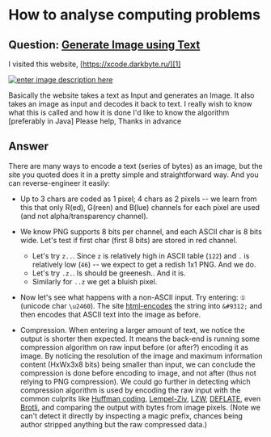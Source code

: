 # How to analyse computing problems

## Question: [Generate Image using Text](https://stackoverflow.com/questions/44088393/generate-image-using-text/)

I visited this website,
[https://xcode.darkbyte.ru/][1]

[![enter image description here][2]][2]

Basically the website takes a text as Input and generates an Image.
It also takes an image as input and decodes it back to text.
I really wish to know what this is called and how it is done
I'd like to know the algorithm [preferably in Java]
Please help, Thanks in advance

  [1]: https://xcode.darkbyte.ru/
  [2]: https://i.stack.imgur.com/8AVmx.png

## Answer

There are many ways to encode a text (series of bytes) as an image, but the site you quoted does it in a pretty simple and straightforward way. And you can reverse-engineer it easily:

 - Up to 3 chars are coded as 1 pixel; 4 chars as 2 pixels -- we learn from this that only R(ed), G(reen) and B(lue) channels for each pixel are used (and not alpha/transparency channel).

 - We know PNG supports 8 bits per channel, and each ASCII char is 8 bits wide. Let's test if first char (first 8 bits) are stored in red channel.
   - Let's try `z..`. Since `z` is relatively high in ASCII table (`122`) and `.` is relatively low (`46`) -- we expect to get a redish 1x1 PNG. And we do.
   - Let's try `.z.`. Is should be greenesh.. And it is.
   - Similarly for `..z` we get a bluish pixel.

 - Now let's see what happens with a non-ASCII input. Try entering: `①` (unicode char `\u2460`). The site [html-encodes][1] the string into `&#9312;` and then encodes that ASCII text into the image as before.

 - Compression. When entering a larger amount of text, we notice the output is shorter then expected. It means the back-end is running some compression algorithm on raw input before (or after?) encoding it as image. By noticing the resolution of the image and maximum information content (HxWx3x8 bits) being smaller than input, we can conclude the compression is done before encoding to image, and not after (thus not relying to PNG compression). We could go further in detecting which compression algorithm is used by encoding the raw input with the common culprits like [Huffman coding](https://en.wikipedia.org/wiki/Huffman_coding), [Lempel-Ziv](https://en.wikipedia.org/wiki/LZ77_and_LZ78), [LZW](https://en.wikipedia.org/wiki/Lempel%E2%80%93Ziv%E2%80%93Welch), [DEFLATE](https://en.wikipedia.org/wiki/DEFLATE), even [Brotli](https://en.wikipedia.org/wiki/Brotli), and comparing the output with bytes from image pixels. (Note we can't detect it directly by inspecting a magic prefix, chances being author stripped anything but the raw compressed data.)

  [1]: https://en.wikipedia.org/wiki/Unicode_and_HTML
